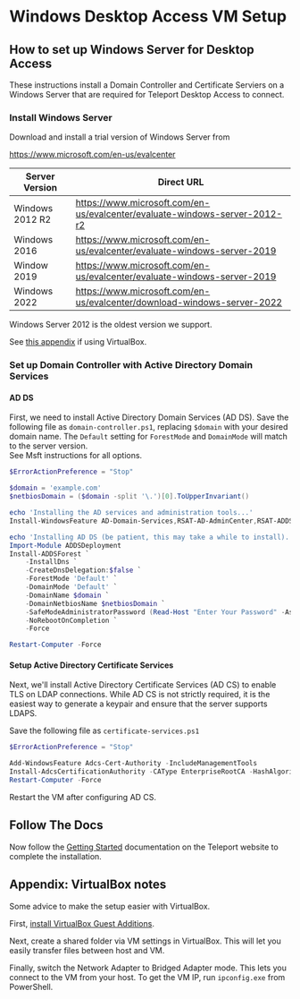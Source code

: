 # Windows Desktop Access VM Setup

## How to set up Windows Server for Desktop Access

These instructions install a Domain Controller and Certificate Serviers on a Windows Server that
are required for Teleport Desktop Access to connect.

### Install Windows Server 

Download and install a trial version of Windows Server from

https://www.microsoft.com/en-us/evalcenter

|Server Version| Direct URL
|---|----
| Windows 2012 R2 | https://www.microsoft.com/en-us/evalcenter/evaluate-windows-server-2012-r2 |
| Windows 2016 | https://www.microsoft.com/en-us/evalcenter/evaluate-windows-server-2019 |
| Window 2019 | https://www.microsoft.com/en-us/evalcenter/evaluate-windows-server-2019 |
| Windows 2022 | https://www.microsoft.com/en-us/evalcenter/download-windows-server-2022 |

Windows Server 2012 is the oldest version we support.

See [this appendix](#appendix-virtualbox-notes) if using VirtualBox.

### Set up Domain Controller with Active Directory Domain Services

#### AD DS

First, we need to install Active Directory Domain Services (AD DS). Save the following file as `domain-controller.ps1`,
replacing `$domain` with your desired domain name.  The `Default` setting for `ForestMode` and `DomainMode` will match to the server version.  
See Msft instructions for all options.

```powershell
$ErrorActionPreference = "Stop"

$domain = 'example.com'
$netbiosDomain = ($domain -split '\.')[0].ToUpperInvariant()

echo 'Installing the AD services and administration tools...'
Install-WindowsFeature AD-Domain-Services,RSAT-AD-AdminCenter,RSAT-ADDS-Tools

echo 'Installing AD DS (be patient, this may take a while to install)...'
Import-Module ADDSDeployment
Install-ADDSForest `
    -InstallDns `
    -CreateDnsDelegation:$false `
    -ForestMode 'Default' `
    -DomainMode 'Default' `
    -DomainName $domain `
    -DomainNetbiosName $netbiosDomain `
    -SafeModeAdministratorPassword (Read-Host "Enter Your Password" -AsSecureString) `
    -NoRebootOnCompletion `
    -Force

Restart-Computer -Force
```

#### Setup Active Directory Certificate Services

Next, we'll install Active Directory Certificate Services (AD CS) to enable TLS
on LDAP connections. While AD CS is not strictly required, it is the easiest way
to generate a keypair and ensure that the server supports LDAPS.

Save the following file as `certificate-services.ps1`

```powershell
$ErrorActionPreference = "Stop"

Add-WindowsFeature Adcs-Cert-Authority -IncludeManagementTools
Install-AdcsCertificationAuthority -CAType EnterpriseRootCA -HashAlgorithmName SHA384 -Force
Restart-Computer -Force
```

Restart the VM after configuring AD CS.

## Follow The Docs

Now follow the [Getting Started](https://goteleport.com/docs/desktop-access/introduction/) documentation on the Teleport website to complete the installation.

## Appendix: VirtualBox notes

Some advice to make the setup easier with VirtualBox.

First, [install VirtualBox Guest
Additions](https://www.virtualbox.org/manual/ch04.html).

Next, create a shared folder via VM settings in VirtualBox. This will let you
easily transfer files between host and VM.

Finally, switch the Network Adapter to Bridged Adapter mode. This lets you
connect to the VM from your host. To get the VM IP, run `ipconfig.exe` from
PowerShell.
